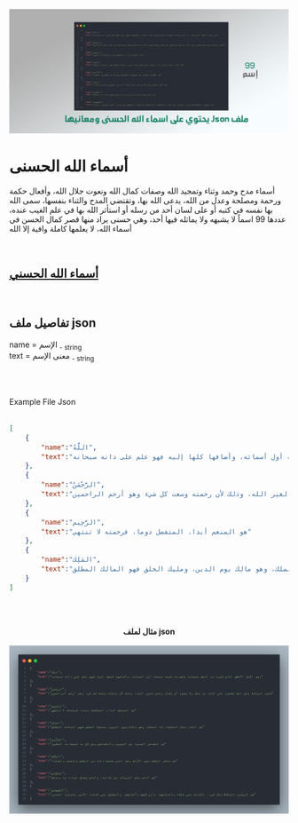 <div align="center"> 
    <img src="/Github/Names_Of_Allah_Json.jpg" alt="albitaqat">
</div>


# أسماء الله الحسنى

أسماء مدح وحمد وثناء وتمجيد الله وصفات كمال الله ونعوت جلال الله، وأفعال حكمة ورحمة ومصلحة وعدل من الله، يدعى الله بها، وتقتضي المدح والثناء بنفسها، سمى الله بها نفسه في كتبه أو على لسان أحد من رسله أو استأثر الله بها في علم الغيب عنده، عددها 99 اسماً لا يشبهه ولا يماثله فيها أحد، وهي حسنى يراد منها قصر كمال الحسن في أسماء الله، لا يعلمها كاملة وافية إلا الله

<br>

## [أسماء الله الحسني](https://ashrafemad097.github.io/Names-of-Allah/)

<br>

## تفاصيل ملف json 

name = الإسم <sub> - string</sub><br>
text = معنى الإسم <sub> - string</sub><br>

<br><br>

Example File Json 

```json

[
    {
        "name":"اللَّهُ",
        "text":"وهو الاسم الأعظم الذي تفرد به الحق سبحانه وخص به نفسه وجعله أول أسمائه، وأضافها كلها إليه فهو علم على ذاته سبحانه"
    },
    {
        "name":"الرَّحْمَنُ",
        "text":"كثير الرحمة وهو اسم مقصور على الله عز وجل ولا يجوز أن يقال رحمن لغير الله، وذلك لأن رحمته وسعت كل شيء وهو أرحم الراحمين"
    },
    {
        "name":"الرَّحِيم",
        "text":"هو المنعم أبدا، المتفضل دوما، فرحمته لا تنتهي"
    },
    {
        "name":"المَلِك",
        "text":"هو الله، ملك الملوك، له الملك، وهو مالك يوم الدين، ومليك الخلق فهو المالك المطلق"
    }
]

```

<br><br>






<div align="center"> 
    <b>مثال لملف json</b>
    <br><br>
    <img src="/Github/1.png" alt="albitaqat">
</div>
